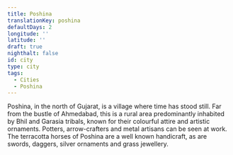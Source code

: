 ```yaml
---
title: Poshina
translationKey: poshina
defaultDays: 2
longitude: ''
latitude: ''
draft: true
nighthalt: false
id: city
type: city
tags:
  - Cities
  - Poshina
---
```

Poshina, in the north of Gujarat, is a village where time has stood still. Far from the bustle of Ahmedabad, this is a rural area predominantly inhabited by Bhil and Garasia tribals, known for their colourful attire and artistic ornaments. Potters, arrow-crafters and metal artisans can be seen at work. The terracotta horses of Poshina are a well known handicraft, as are swords, daggers, silver ornaments and grass jewellery. 